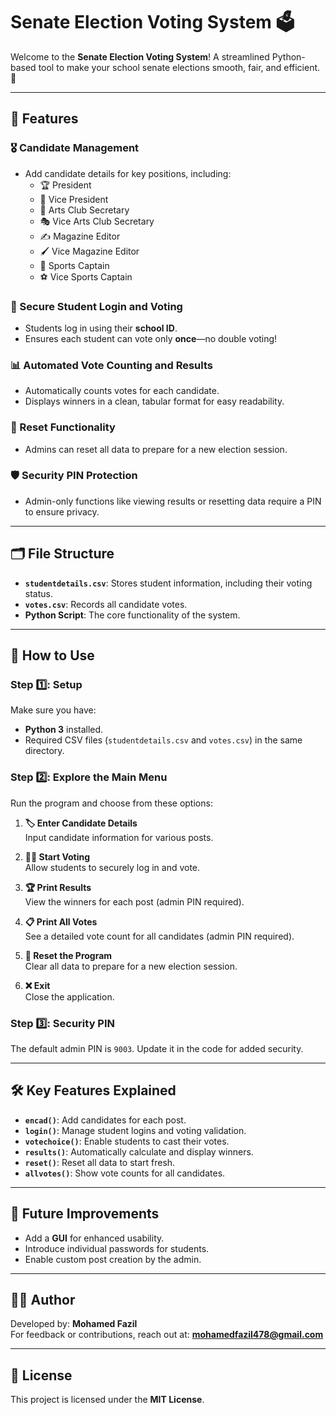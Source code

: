 # Senate Election Voting System 🗳️

Welcome to the **Senate Election Voting System**! A streamlined Python-based tool to make your school senate elections smooth, fair, and efficient. 🎯

---

## 🌟 Features

### 🎖️ Candidate Management  
- Add candidate details for key positions, including:  
  - 🏆 President  
  - 🏅 Vice President  
  - 🎨 Arts Club Secretary  
  - 🎭 Vice Arts Club Secretary  
  - ✍️ Magazine Editor  
  - 🖌️ Vice Magazine Editor  
  - 🏀 Sports Captain  
  - ⚽ Vice Sports Captain  

### 🔐 Secure Student Login and Voting  
- Students log in using their **school ID**.  
- Ensures each student can vote only **once**—no double voting!  

### 📊 Automated Vote Counting and Results  
- Automatically counts votes for each candidate.  
- Displays winners in a clean, tabular format for easy readability.  

### 🔄 Reset Functionality  
- Admins can reset all data to prepare for a new election session.  

### 🛡️ Security PIN Protection  
- Admin-only functions like viewing results or resetting data require a PIN to ensure privacy.

---

## 🗂️ File Structure

- **`studentdetails.csv`**: Stores student information, including their voting status.  
- **`votes.csv`**: Records all candidate votes.  
- **Python Script**: The core functionality of the system.

---

## 🚀 How to Use

### Step 1️⃣: Setup  
Make sure you have:  
- **Python 3** installed.  
- Required CSV files (`studentdetails.csv` and `votes.csv`) in the same directory.  

### Step 2️⃣: Explore the Main Menu  
Run the program and choose from these options:  
1. **🏷️ Enter Candidate Details**  
   Input candidate information for various posts.  

2. **🙋‍♂️ Start Voting**  
   Allow students to securely log in and vote.  

3. **🏆 Print Results**  
   View the winners for each post (admin PIN required).  

4. **📋 Print All Votes**  
   See a detailed vote count for all candidates (admin PIN required).  

5. **🔄 Reset the Program**  
   Clear all data to prepare for a new election session.  

6. **❌ Exit**  
   Close the application.  

### Step 3️⃣: Security PIN  
The default admin PIN is `9003`. Update it in the code for added security.

---

## 🛠️ Key Features Explained

- **`encad()`**: Add candidates for each post.  
- **`login()`**: Manage student logins and voting validation.  
- **`votechoice()`**: Enable students to cast their votes.  
- **`results()`**: Automatically calculate and display winners.  
- **`reset()`**: Reset all data to start fresh.  
- **`allvotes()`**: Show vote counts for all candidates.  

---

## 🌟 Future Improvements  
- Add a **GUI** for enhanced usability.  
- Introduce individual passwords for students.  
- Enable custom post creation by the admin.

---

## 👩‍💻 Author

Developed by: **Mohamed Fazil**  
For feedback or contributions, reach out at: **mohamedfazil478@gmail.com**

---

## 📜 License

This project is licensed under the **MIT License**.  
